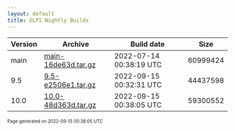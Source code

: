 ```yaml
---
layout: default
title: GLPI Nightly Builds
---
```


Version|Archive|Build date|Size
---|---|---|---
main|[main-16de63d.tar.gz](main-16de63d.tar.gz)|2022-07-14 00:38:19 UTC|60999424
9.5|[9.5-e2506e1.tar.gz](9.5-e2506e1.tar.gz)|2022-09-15 00:32:31 UTC|44437598
10.0|[10.0-48d363d.tar.gz](10.0-48d363d.tar.gz)|2022-09-15 00:38:05 UTC|59300552

<font size="1">Page generated on 2022-09-15 00:38:05 UTC</font>
